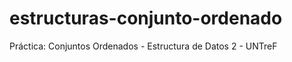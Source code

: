 estructuras-conjunto-ordenado
=============================

Práctica: Conjuntos Ordenados - Estructura de Datos 2 - UNTreF
